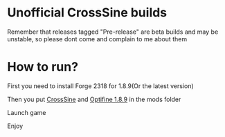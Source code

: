 <h1>Unofficial CrossSine builds</h1>



Remember that releases tagged "Pre-release" are beta builds and may be unstable, so please dont come and complain to me about them








# How to run?

First you need to install Forge 2318 for 1.8.9(Or the latest version)

Then you put <a href="https://github.com/enorsu/Unofficial-CrossSine-builds/releases/download/B39-Beta/CrossSine-BetaBuild.jar">CrossSine</a> and <a href="https://optifine.net/adloadx?f=preview_OptiFine_1.8.9_HD_U_M6_pre2.jar">Optifine 1.8.9</a> in the mods folder

Launch game

Enjoy

